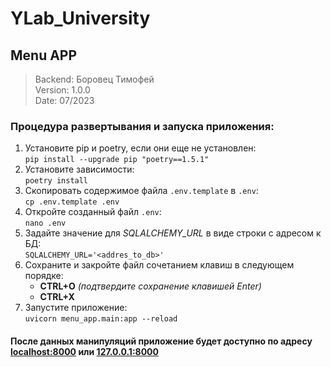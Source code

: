 # YLab_University

## Menu APP 

> Backend: Боровец Тимофей  
> Version: 1.0.0  
> Date: 07/2023

### Процедура развертывания и запуска приложения:
1. Установите pip и poetry, если они еще не установлен:  
    `pip install --upgrade pip "poetry==1.5.1"`
2. Установите зависимости:  
    `poetry install`
3. Скопировать содержимое файла `.env.template` в `.env`:  
    `cp .env.template .env`
4. Откройте созданный файл `.env`:  
    `nano .env`
5. Задайте значение для *SQLALCHEMY_URL* в виде строки с адресом к БД:  
    `SQLALCHEMY_URL='<addres_to_db>'`
6. Сохраните и закройте файл сочетанием клавиш в следующем порядке:    
    * **CTRL+O** *(подтвердите сохранение клавишей Enter)*  
    * **CTRL+X**
7. Запустите приложение:  
    `uvicorn menu_app.main:app --reload`

#### После данных манипуляций приложение будет доступно по адресу [localhost:8000](http://localhost:8000/docs) или [127.0.0.1:8000](http://127.0.0.1:8000/docs)
